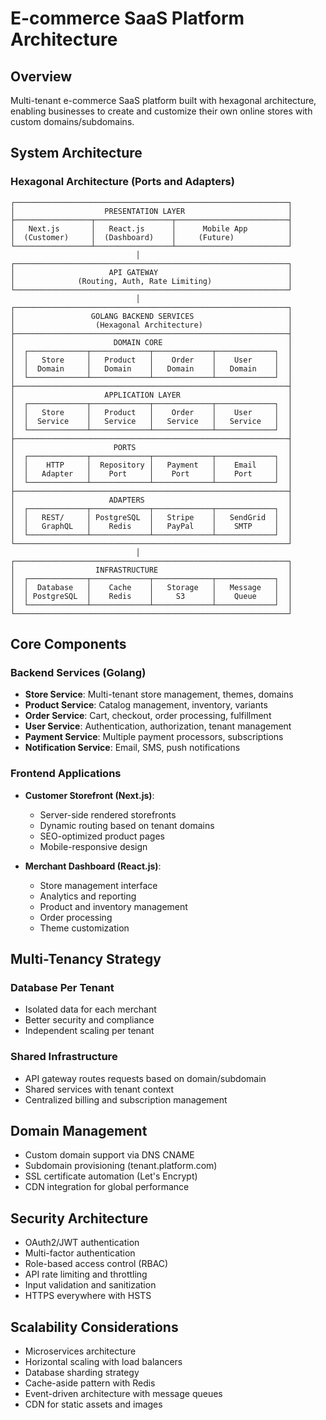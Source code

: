 # E-commerce SaaS Platform Architecture

## Overview
Multi-tenant e-commerce SaaS platform built with hexagonal architecture, enabling businesses to create and customize their own online stores with custom domains/subdomains.

## System Architecture

### Hexagonal Architecture (Ports and Adapters)

```
┌─────────────────────────────────────────────────────────────┐
│                    PRESENTATION LAYER                       │
├─────────────────┬─────────────────┬─────────────────────────┤
│   Next.js       │   React.js      │      Mobile App         │
│  (Customer)     │  (Dashboard)    │     (Future)            │
└─────────────────┴─────────────────┴─────────────────────────┘
                            │
┌─────────────────────────────────────────────────────────────┐
│                     API GATEWAY                             │
│              (Routing, Auth, Rate Limiting)                 │
└─────────────────────────────────────────────────────────────┘
                            │
┌─────────────────────────────────────────────────────────────┐
│                 GOLANG BACKEND SERVICES                     │
│                  (Hexagonal Architecture)                   │
├─────────────────────────────────────────────────────────────┤
│                      DOMAIN CORE                            │
│  ┌─────────────┬─────────────┬─────────────┬─────────────┐  │
│  │   Store     │   Product   │    Order    │    User     │  │
│  │  Domain     │   Domain    │   Domain    │   Domain    │  │
│  └─────────────┴─────────────┴─────────────┴─────────────┘  │
├─────────────────────────────────────────────────────────────┤
│                    APPLICATION LAYER                        │
│  ┌─────────────┬─────────────┬─────────────┬─────────────┐  │
│  │   Store     │   Product   │    Order    │    User     │  │
│  │  Service    │   Service   │   Service   │   Service   │  │
│  └─────────────┴─────────────┴─────────────┴─────────────┘  │
├─────────────────────────────────────────────────────────────┤
│                      PORTS                                  │
│  ┌─────────────┬─────────────┬─────────────┬─────────────┐  │
│  │    HTTP     │  Repository │   Payment   │    Email    │  │
│  │   Adapter   │    Port     │    Port     │    Port     │  │
│  └─────────────┴─────────────┴─────────────┴─────────────┘  │
├─────────────────────────────────────────────────────────────┤
│                     ADAPTERS                                │
│  ┌─────────────┬─────────────┬─────────────┬─────────────┐  │
│  │   REST/     │ PostgreSQL  │   Stripe    │   SendGrid  │  │
│  │   GraphQL   │    Redis    │   PayPal    │    SMTP     │  │
│  └─────────────┴─────────────┴─────────────┴─────────────┘  │
└─────────────────────────────────────────────────────────────┘
                            │
┌─────────────────────────────────────────────────────────────┐
│                  INFRASTRUCTURE                             │
│  ┌─────────────┬─────────────┬─────────────┬─────────────┐  │
│  │  Database   │    Cache    │   Storage   │   Message   │  │
│  │ PostgreSQL  │    Redis    │     S3      │    Queue    │  │
│  └─────────────┴─────────────┴─────────────┴─────────────┘  │
└─────────────────────────────────────────────────────────────┘
```

## Core Components

### Backend Services (Golang)
- **Store Service**: Multi-tenant store management, themes, domains
- **Product Service**: Catalog management, inventory, variants
- **Order Service**: Cart, checkout, order processing, fulfillment
- **User Service**: Authentication, authorization, tenant management
- **Payment Service**: Multiple payment processors, subscriptions
- **Notification Service**: Email, SMS, push notifications

### Frontend Applications
- **Customer Storefront (Next.js)**: 
  - Server-side rendered storefronts
  - Dynamic routing based on tenant domains
  - SEO-optimized product pages
  - Mobile-responsive design

- **Merchant Dashboard (React.js)**:
  - Store management interface
  - Analytics and reporting
  - Product and inventory management
  - Order processing
  - Theme customization

## Multi-Tenancy Strategy

### Database Per Tenant
- Isolated data for each merchant
- Better security and compliance
- Independent scaling per tenant

### Shared Infrastructure
- API gateway routes requests based on domain/subdomain
- Shared services with tenant context
- Centralized billing and subscription management

## Domain Management
- Custom domain support via DNS CNAME
- Subdomain provisioning (tenant.platform.com)
- SSL certificate automation (Let's Encrypt)
- CDN integration for global performance

## Security Architecture
- OAuth2/JWT authentication
- Multi-factor authentication
- Role-based access control (RBAC)
- API rate limiting and throttling
- Input validation and sanitization
- HTTPS everywhere with HSTS

## Scalability Considerations
- Microservices architecture
- Horizontal scaling with load balancers
- Database sharding strategy
- Cache-aside pattern with Redis
- Event-driven architecture with message queues
- CDN for static assets and images